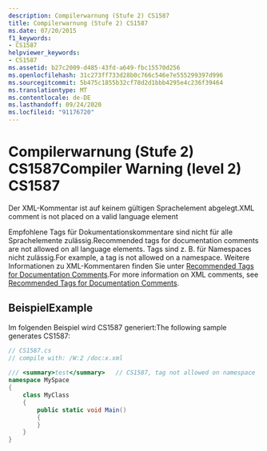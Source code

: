 ```yaml
---
description: Compilerwarnung (Stufe 2) CS1587
title: Compilerwarnung (Stufe 2) CS1587
ms.date: 07/20/2015
f1_keywords:
- CS1587
helpviewer_keywords:
- CS1587
ms.assetid: b27c2009-d485-43fd-a649-fbc15570d256
ms.openlocfilehash: 31c273ff733d28b0c766c546e7e555299397d996
ms.sourcegitcommit: 5b475c1855b32cf78d2d1bbb4295e4c236f39464
ms.translationtype: MT
ms.contentlocale: de-DE
ms.lasthandoff: 09/24/2020
ms.locfileid: "91176720"
---
```

# <a name="compiler-warning-level-2-cs1587"></a><span data-ttu-id="4c589-103">Compilerwarnung (Stufe 2) CS1587</span><span class="sxs-lookup"><span data-stu-id="4c589-103">Compiler Warning (level 2) CS1587</span></span>

<span data-ttu-id="4c589-104">Der XML-Kommentar ist auf keinem gültigen Sprachelement abgelegt.</span><span class="sxs-lookup"><span data-stu-id="4c589-104">XML comment is not placed on a valid language element</span></span>  
  
 <span data-ttu-id="4c589-105">Empfohlene Tags für Dokumentationskommentare sind nicht für alle Sprachelemente zulässig.</span><span class="sxs-lookup"><span data-stu-id="4c589-105">Recommended tags for documentation comments are not allowed on all language elements.</span></span> <span data-ttu-id="4c589-106">Tags sind z. B. für Namespaces nicht zulässig.</span><span class="sxs-lookup"><span data-stu-id="4c589-106">For example, a tag is not allowed on a namespace.</span></span> <span data-ttu-id="4c589-107">Weitere Informationen zu XML-Kommentaren finden Sie unter [Recommended Tags for Documentation Comments](../programming-guide/xmldoc/recommended-tags-for-documentation-comments.md).</span><span class="sxs-lookup"><span data-stu-id="4c589-107">For more information on XML comments, see [Recommended Tags for Documentation Comments](../programming-guide/xmldoc/recommended-tags-for-documentation-comments.md).</span></span>  
  
## <a name="example"></a><span data-ttu-id="4c589-108">Beispiel</span><span class="sxs-lookup"><span data-stu-id="4c589-108">Example</span></span>  

 <span data-ttu-id="4c589-109">Im folgenden Beispiel wird CS1587 generiert:</span><span class="sxs-lookup"><span data-stu-id="4c589-109">The following sample generates CS1587:</span></span>  
  
```csharp  
// CS1587.cs  
// compile with: /W:2 /doc:x.xml  
  
/// <summary>test</summary>   // CS1587, tag not allowed on namespace  
namespace MySpace  
{  
    class MyClass  
    {  
        public static void Main()  
        {  
        }  
    }  
}  
```
